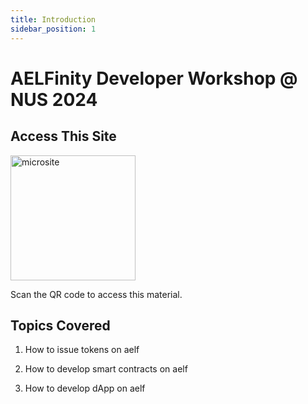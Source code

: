 ```yaml
---
title: Introduction
sidebar_position: 1
---
```


# AELFinity Developer Workshop @ NUS 2024

## Access This Site

<img src="/img/microsite.png" alt="microsite" width="200"/>

Scan the QR code to access this material.


## Topics Covered

 1. How to issue tokens on aelf

 2. How to develop smart contracts on aelf

 3. How to develop dApp on aelf
